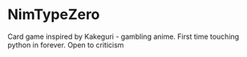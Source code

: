 # NimTypeZero
Card game inspired by Kakeguri - gambling anime. First time touching python in forever. Open to criticism
